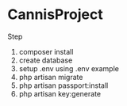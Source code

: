 # CannisProject

Step
1. composer install
2. create database
3. setup .env using .env example
4. php artisan migrate
5. php artisan passport:install
6. php artisan key:generate
